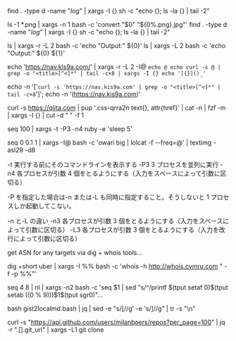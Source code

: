 find . -type d -name "_log_" | xargs -I {} sh -c "echo {}; ls -la {} | tail -2"

ls -1 \*.png | xargs -n 1 bash -c 'convert "$0" "${0%.png}.jpg"'
find . -type d -name "_log_" | xargs -I {} sh -c "echo {}; ls -la {} | tail -2"

ls | xargs -r -L 2 bash -c 'echo "Output:" ${0}'
ls | xargs -L 2 bash -c 'echo "Output:" ${0} ${1}'

echo 'https://nav.kis9a.com/' | xargs -r -L 2 -I@ `echo @ echo curl -s @ | grep -o "<title>[^<]*" | tail -c+8 | xargs -I {} echo '[{}]()_'`

echo -n '['`curl -s 'https://nav.kis9a.com' | grep -o "<title>[^<]*" | tail -c+8`']'; echo -n '(https://nav.kis9a.com)'

curl -s https://qiita.com | pup '.css-qrra2n text{}, attr{href}' | cat -n | fzf -m | xargs -I {} | cut -d " " -f 1

seq 100 | xargs -t -P3 -n4 ruby -e 'sleep 5'

seq 0 0.1 1 | xargs -I@ bash -c 'owari big | lolcat -f --freq=@' | textimg -asl29 -d8

-t 実行する前にそのコマンドラインを表示する
-P3 3 プロセスを並列に実行
-n4 各プロセスが引数 4 個をとるようにする（入力をスペースによって引数に区切る）

-P を指定した場合は-n または-L も同時に指定すること。そうしないと 1 プロセスしか起動してこない。

-n と-L の違い
-n3 各プロセスが引数 3 個をとるようにする（入力をスペースによって引数に区切る）
-L3 各プロセスが引数 3 個をとるようにする（入力を改行によって引数に区切る）

get ASN for any targets via dig + whois tools…

dig +short uber | xargs -I %% bash -c 'whois -h http://whois.cymru.com " -f -p %%"'

seq 4 8 | nl | xargs -n2 bash -c 'seq $1 | sed "s/^/printf \$(tput setaf 0)\$(tput setab $(($0 % 9)))$1\$(tput sgr0)\"...

bash gist2localmd.bash | jq | sed -e "s/[//g' -e 's/]//g" | tr -s "\n"

curl -s "https://api.github.com/users/milanboers/repos?per_page=100" | jq -r ".[].git_url" | xargs -L1 git clone
